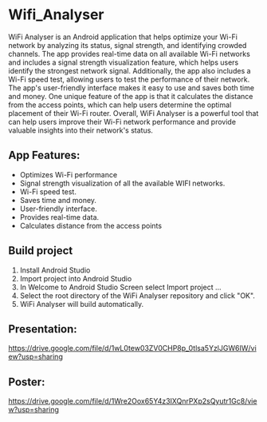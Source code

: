 # Wifi_Analyser
WiFi Analyser is an Android application that helps optimize your Wi-Fi network by analyzing its status, signal strength, and identifying crowded channels. The app provides real-time data on all available Wi-Fi networks and includes a signal strength visualization feature, which helps users identify the strongest network signal. Additionally, the app also includes a Wi-Fi speed test, allowing users to test the performance of their network. The app's user-friendly interface makes it easy to use and saves both time and money. One unique feature of the app is that it calculates the distance from the access points, which can help users determine the optimal placement of their Wi-Fi router. Overall, WiFi Analyser is a powerful tool that can help users improve their Wi-Fi network performance and provide valuable insights into their network's status.

## App Features:
- Optimizes Wi-Fi performance
- Signal strength visualization of all the available WIFI networks.
- Wi-Fi speed test.
- Saves time and money.
- User-friendly interface.
- Provides real-time data.
- Calculates distance from the access points


## Build project
1. Install Android Studio
2. Import project into Android Studio
3. In Welcome to Android Studio Screen select Import project ...
4. Select the root directory of the WiFi Analyser repository and click "OK".
5. WiFi Analyser will build automatically.

## Presentation: 
https://drive.google.com/file/d/1wL0tew03ZV0CHP8p_0tlsa5YzlJGW6IW/view?usp=sharing

## Poster: 
https://drive.google.com/file/d/1Wre2Oox65Y4z3IXQnrPXp2sQyutr1Gc8/view?usp=sharing

